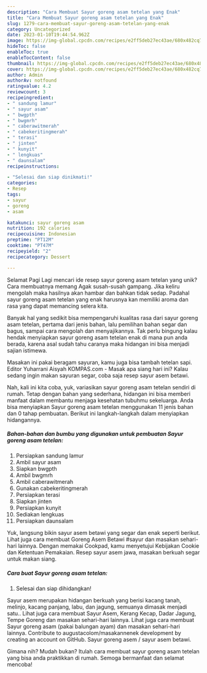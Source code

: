 ```yaml
---
description: "Cara Membuat Sayur goreng asam tetelan yang Enak"
title: "Cara Membuat Sayur goreng asam tetelan yang Enak"
slug: 1279-cara-membuat-sayur-goreng-asam-tetelan-yang-enak
category: Uncategorized
date: 2023-01-10T19:44:54.962Z
image: https://img-global.cpcdn.com/recipes/e2ff5deb27ec43ae/680x482cq70/sayur-goreng-asam-tetelan-foto-resep-utama.jpg
hideToc: false
enableToc: true
enableTocContent: false
thumbnail: https://img-global.cpcdn.com/recipes/e2ff5deb27ec43ae/680x482cq70/sayur-goreng-asam-tetelan-foto-resep-utama.jpg
cover: https://img-global.cpcdn.com/recipes/e2ff5deb27ec43ae/680x482cq70/sayur-goreng-asam-tetelan-foto-resep-utama.jpg
author: Admin
authorAv: notfound
ratingvalue: 4.2
reviewcount: 3
recipeingredient:
- " sandung lamur"
- " sayur asam"
- " bwgpth"
- " bwgmrh"
- " caberawitmerah"
- " cabekeritingmerah"
- " terasi"
- " jinten"
- " kunyit"
- " lengkuas"
- " daunsalam"
recipeinstructions:

- "Selesai dan siap dinikmati!"
categories:
- Resep
tags:
- sayur
- goreng
- asam

katakunci: sayur goreng asam 
nutrition: 192 calories
recipecuisine: Indonesian
preptime: "PT12M"
cooktime: "PT47M"
recipeyield: "2"
recipecategory: Dessert

---
```



Selamat Pagi Lagi mencari ide resep sayur goreng asam tetelan yang unik? Cara membuatnya memang Agak susah-susah gampang. Jika keliru mengolah maka hasilnya akan hambar dan bahkan tidak sedap. Padahal sayur goreng asam tetelan yang enak harusnya kan memiliki aroma dan rasa yang dapat memancing selera kita.


Banyak hal yang sedikit bisa mempengaruhi kualitas rasa dari sayur goreng asam tetelan, pertama dari jenis bahan, lalu pemilihan bahan segar dan bagus, sampai cara mengolah dan menyajikannya. Tak perlu bingung kalau hendak menyiapkan sayur goreng asam tetelan enak di mana pun anda berada, karena asal sudah tahu caranya maka hidangan ini bisa menjadi sajian istimewa.

Masakan ini pakai beragam sayuran, kamu juga bisa tambah tetelan sapi. Editor Yuharrani Aisyah KOMPAS.com - Masak apa siang hari ini? Kalau sedang ingin makan sayuran segar, coba saja resep sayur asem betawi.


Nah, kali ini kita coba, yuk, variasikan sayur goreng asam tetelan sendiri di rumah. Tetap dengan bahan yang sederhana, hidangan ini bisa memberi manfaat dalam membantu menjaga kesehatan tubuhmu sekeluarga. Anda bisa menyiapkan Sayur goreng asam tetelan menggunakan 11 jenis bahan dan 0 tahap pembuatan. Berikut ini langkah-langkah dalam menyiapkan hidangannya.

<!--inarticleads1-->

##### Bahan-bahan dan bumbu yang digunakan untuk pembuatan Sayur goreng asam tetelan:

1. Persiapkan  sandung lamur
1. Ambil  sayur asam
1. Siapkan  bwgpth
1. Ambil  bwgmrh
1. Ambil  caberawitmerah
1. Gunakan  cabekeritingmerah
1. Persiapkan  terasi
1. Siapkan  jinten
1. Persiapkan  kunyit
1. Sediakan  lengkuas
1. Persiapkan  daunsalam


Yuk, langsung bikin sayur asem betawi yang segar dan enak seperti berikut. Lihat juga cara membuat Goreng Asem Betawi #sayur dan masakan sehari-hari lainnya. Dengan memakai Cookpad, kamu menyetujui Kebijakan Cookie dan Ketentuan Pemakaian. Resep sayur asem jawa, masakan berkuah segar untuk makan siang. 

<!--inarticleads2-->

##### Cara buat Sayur goreng asam tetelan:


1. Selesai dan siap dihidangkan!

Sayur asem merupakan hidangan berkuah yang berisi kacang tanah, melinjo, kacang panjang, labu, dan jagung, semuanya dimasak menjadi satu.. Lihat juga cara membuat Sayur Asem, Kerang Kecap, Dadar Jagung, Tempe Goreng dan masakan sehari-hari lainnya. Lihat juga cara membuat Sayur goreng asam (pakai balungan ayam) dan masakan sehari-hari lainnya. Contribute to augustacolom/masakannenek development by creating an account on GitHub. Sayur goreng asem / sayur asem betawi. 

Gimana nih? Mudah bukan? Itulah cara membuat sayur goreng asam tetelan yang bisa anda praktikkan di rumah. Semoga bermanfaat dan selamat mencoba!
